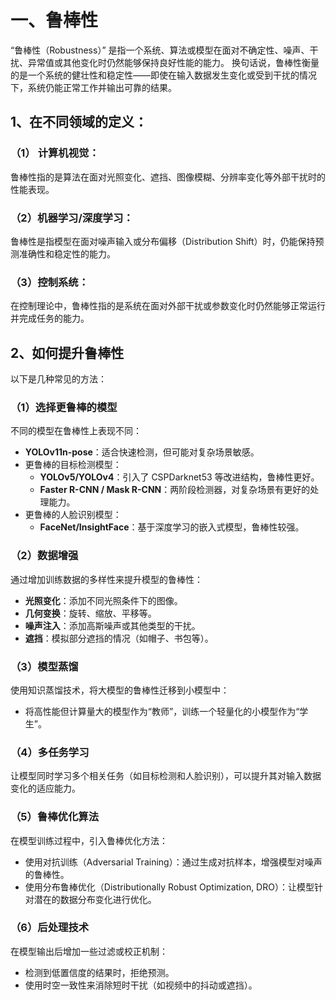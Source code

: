 # 一、鲁棒性
“鲁棒性（Robustness）” 是指一个系统、算法或模型在面对不确定性、噪声、干扰、异常值或其他变化时仍然能够保持良好性能的能力。
换句话说，鲁棒性衡量的是一个系统的健壮性和稳定性——即使在输入数据发生变化或受到干扰的情况下，系统仍能正常工作并输出可靠的结果。

## 1、在不同领域的定义：
### （1） **计算机视觉**：
   鲁棒性指的是算法在面对光照变化、遮挡、图像模糊、分辨率变化等外部干扰时的性能表现。

### （2）**机器学习/深度学习**：
   鲁棒性是指模型在面对噪声输入或分布偏移（Distribution Shift）时，仍能保持预测准确性和稳定性的能力。

### （3）**控制系统**：
   在控制理论中，鲁棒性指的是系统在面对外部干扰或参数变化时仍然能够正常运行并完成任务的能力。


## 2、如何提升鲁棒性
以下是几种常见的方法：

### （1）**选择更鲁棒的模型**
不同的模型在鲁棒性上表现不同：
- **YOLOv11n-pose**：适合快速检测，但可能对复杂场景敏感。
- 更鲁棒的目标检测模型：
  - **YOLOv5/YOLOv4**：引入了 CSPDarknet53 等改进结构，鲁棒性更好。
  - **Faster R-CNN / Mask R-CNN**：两阶段检测器，对复杂场景有更好的处理能力。
- 更鲁棒的人脸识别模型：
  - **FaceNet/InsightFace**：基于深度学习的嵌入式模型，鲁棒性较强。

### （2）**数据增强**
通过增加训练数据的多样性来提升模型的鲁棒性：
- **光照变化**：添加不同光照条件下的图像。
- **几何变换**：旋转、缩放、平移等。
- **噪声注入**：添加高斯噪声或其他类型的干扰。
- **遮挡**：模拟部分遮挡的情况（如帽子、书包等）。

### （3）**模型蒸馏**
使用知识蒸馏技术，将大模型的鲁棒性迁移到小模型中：
- 将高性能但计算量大的模型作为“教师”，训练一个轻量化的小模型作为“学生”。

### （4）**多任务学习**
让模型同时学习多个相关任务（如目标检测和人脸识别），可以提升其对输入数据变化的适应能力。

### （5）**鲁棒优化算法**
在模型训练过程中，引入鲁棒优化方法：
- 使用对抗训练（Adversarial Training）：通过生成对抗样本，增强模型对噪声的鲁棒性。
- 使用分布鲁棒优化（Distributionally Robust Optimization, DRO）：让模型针对潜在的数据分布变化进行优化。

### （6）**后处理技术**
在模型输出后增加一些过滤或校正机制：
- 检测到低置信度的结果时，拒绝预测。
- 使用时空一致性来消除短时干扰（如视频中的抖动或遮挡）。